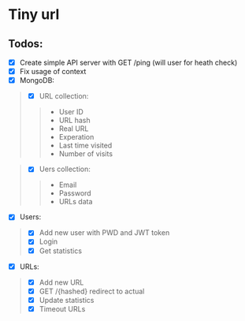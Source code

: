 # Tiny url

## Todos:
- [X] Create simple API server with GET /ping (will user for heath check)     
- [X] Fix usage of context    
- [X] MongoDB:    
> - [X] URL collection:
>> * User ID
>> * URL hash
>> * Real URL
>> * Experation
>> * Last time visited
>> * Number of visits

> - [X] Uers collection: 
>> * Email
>> * Password
>> * URLs data

- [X] Users:
> - [X] Add new user with PWD and JWT token   
> - [X] Login     
> - [X] Get statistics

- [X] URLs:
> - [X] Add new URL   
> - [X] GET /{hashed} redirect to actual
> - [X] Update statistics
> - [X] Timeout URLs